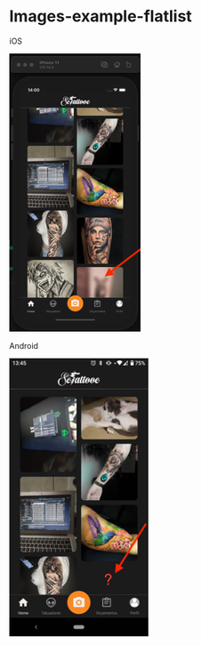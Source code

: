 # Images-example-flatlist

iOS

<img src="ios.png" height="500">

Android

<img src="android.jpeg" height="500">
